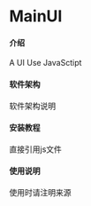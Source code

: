 # MainUI

#### 介绍
A UI Use JavaSctipt 

#### 软件架构
软件架构说明


#### 安装教程

直接引用js文件
#### 使用说明

使用时请注明来源

